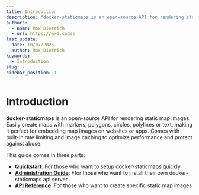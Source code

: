 ```yaml
---
title: Introduction
description: "docker-staticmaps is an open-source API for rendering static map images. Easily create maps with markers, polygons, circles, polylines or text, making it perfect for embedding map images on websites or apps. Comes with built-in rate limiting and image caching to optimize performance and protect against abuse."
authors:
  - name: Max Dietrich
  - url: https://mxd.codes
last_update:
  date: 10/07/2025
  author: Max Dietrich
keywords:
  - Introduction
slug: /
sidebar_position: 1
---
```


# Introduction

**docker-staticmaps** is an open-source API for rendering static map images. Easily create maps with markers, polygons, circles, polylines or text, making it perfect for embedding map images on websites or apps. Comes with built-in rate limiting and image caching to optimize performance and protect against abuse.

This guide comes in three parts:

- **[Quickstart](/docker-staticmaps/quickstart)**: For those who want to setup docker-staticmaps quickly
- **[Administration Guide](/docker-staticmaps/category/administration-guide)**: Ffor those who want to install their own docker-staticmaps api server
- **[API Reference](/docker-staticmaps/category/api-reference)**: For those who want to create specific static map images
